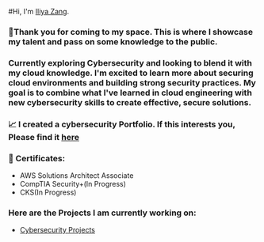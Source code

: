 #Hi, I'm [Iliya Zang](https://github.com/iliyazang).

### 👀Thank you for coming to my space. This is where I showcase my talent and pass on some knowledge to the public. 
### Currently exploring Cybersecurity and looking to blend it with my cloud knowledge. I'm excited to learn more about securing cloud environments and building strong security practices. My goal is to combine what I've learned in cloud engineering with new cybersecurity skills to create effective, secure solutions.

### 📈 I created a cybersecurity Portfolio. If this interests you, Please find it [here](https://github.com/iliyazang/Cybersecurity-Portfolio)

### 📜 Certificates: 
- AWS Solutions Architect Associate
- CompTIA Security+(In Progress)
- CKS(In Progress)

### Here are the Projects I am currently working on: 

- [Cybersecurity Projects](https://github.com/iliyazang/Cybersecurity-Portfolio/tree/main/08_Projects)
